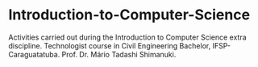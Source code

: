 # Introduction-to-Computer-Science
Activities carried out during the Introduction to Computer Science extra discipline. Technologist course in Civil Engineering Bachelor, IFSP-Caraguatatuba. Prof. Dr. Mário Tadashi Shimanuki.
